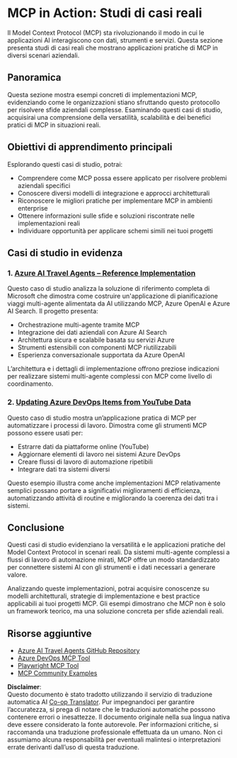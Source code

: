 <!--
CO_OP_TRANSLATOR_METADATA:
{
  "original_hash": "23899e82d806f25e5e46e89aab564dca",
  "translation_date": "2025-06-13T21:25:37+00:00",
  "source_file": "09-CaseStudy/README.md",
  "language_code": "it"
}
-->
# MCP in Action: Studi di casi reali

Il Model Context Protocol (MCP) sta rivoluzionando il modo in cui le applicazioni AI interagiscono con dati, strumenti e servizi. Questa sezione presenta studi di casi reali che mostrano applicazioni pratiche di MCP in diversi scenari aziendali.

## Panoramica

Questa sezione mostra esempi concreti di implementazioni MCP, evidenziando come le organizzazioni stiano sfruttando questo protocollo per risolvere sfide aziendali complesse. Esaminando questi casi di studio, acquisirai una comprensione della versatilità, scalabilità e dei benefici pratici di MCP in situazioni reali.

## Obiettivi di apprendimento principali

Esplorando questi casi di studio, potrai:

- Comprendere come MCP possa essere applicato per risolvere problemi aziendali specifici
- Conoscere diversi modelli di integrazione e approcci architetturali
- Riconoscere le migliori pratiche per implementare MCP in ambienti enterprise
- Ottenere informazioni sulle sfide e soluzioni riscontrate nelle implementazioni reali
- Individuare opportunità per applicare schemi simili nei tuoi progetti

## Casi di studio in evidenza

### 1. [Azure AI Travel Agents – Reference Implementation](./travelagentsample.md)

Questo caso di studio analizza la soluzione di riferimento completa di Microsoft che dimostra come costruire un'applicazione di pianificazione viaggi multi-agente alimentata da AI utilizzando MCP, Azure OpenAI e Azure AI Search. Il progetto presenta:

- Orchestrazione multi-agente tramite MCP
- Integrazione dei dati aziendali con Azure AI Search
- Architettura sicura e scalabile basata su servizi Azure
- Strumenti estensibili con componenti MCP riutilizzabili
- Esperienza conversazionale supportata da Azure OpenAI

L’architettura e i dettagli di implementazione offrono preziose indicazioni per realizzare sistemi multi-agente complessi con MCP come livello di coordinamento.

### 2. [Updating Azure DevOps Items from YouTube Data](./UpdateADOItemsFromYT.md)

Questo caso di studio mostra un’applicazione pratica di MCP per automatizzare i processi di lavoro. Dimostra come gli strumenti MCP possono essere usati per:

- Estrarre dati da piattaforme online (YouTube)
- Aggiornare elementi di lavoro nei sistemi Azure DevOps
- Creare flussi di lavoro di automazione ripetibili
- Integrare dati tra sistemi diversi

Questo esempio illustra come anche implementazioni MCP relativamente semplici possano portare a significativi miglioramenti di efficienza, automatizzando attività di routine e migliorando la coerenza dei dati tra i sistemi.

## Conclusione

Questi casi di studio evidenziano la versatilità e le applicazioni pratiche del Model Context Protocol in scenari reali. Da sistemi multi-agente complessi a flussi di lavoro di automazione mirati, MCP offre un modo standardizzato per connettere sistemi AI con gli strumenti e i dati necessari a generare valore.

Analizzando queste implementazioni, potrai acquisire conoscenze su modelli architetturali, strategie di implementazione e best practice applicabili ai tuoi progetti MCP. Gli esempi dimostrano che MCP non è solo un framework teorico, ma una soluzione concreta per sfide aziendali reali.

## Risorse aggiuntive

- [Azure AI Travel Agents GitHub Repository](https://github.com/Azure-Samples/azure-ai-travel-agents)
- [Azure DevOps MCP Tool](https://github.com/microsoft/azure-devops-mcp)
- [Playwright MCP Tool](https://github.com/microsoft/playwright-mcp)
- [MCP Community Examples](https://github.com/microsoft/mcp)

**Disclaimer**:  
Questo documento è stato tradotto utilizzando il servizio di traduzione automatica AI [Co-op Translator](https://github.com/Azure/co-op-translator). Pur impegnandoci per garantire l’accuratezza, si prega di notare che le traduzioni automatiche possono contenere errori o inesattezze. Il documento originale nella sua lingua nativa deve essere considerato la fonte autorevole. Per informazioni critiche, si raccomanda una traduzione professionale effettuata da un umano. Non ci assumiamo alcuna responsabilità per eventuali malintesi o interpretazioni errate derivanti dall’uso di questa traduzione.